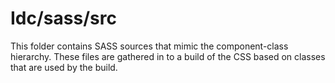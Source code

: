 # Idc/sass/src

This folder contains SASS sources that mimic the component-class hierarchy. These files
are gathered in to a build of the CSS based on classes that are used by the build.
